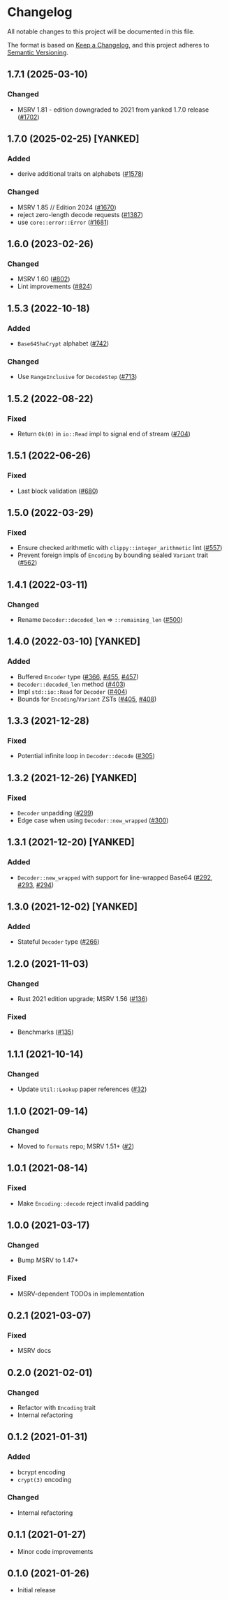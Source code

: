 # Changelog
All notable changes to this project will be documented in this file.

The format is based on [Keep a Changelog](https://keepachangelog.com/en/1.0.0/),
and this project adheres to [Semantic Versioning](https://semver.org/spec/v2.0.0.html).

## 1.7.1 (2025-03-10)
### Changed
- MSRV 1.81 - edition downgraded to 2021 from yanked 1.7.0 release ([#1702])

[#1702]: https://github.com/RustCrypto/formats/pull/1702

## 1.7.0 (2025-02-25) [YANKED]
### Added
- derive additional traits on alphabets ([#1578])

### Changed
- MSRV 1.85 // Edition 2024 ([#1670])
- reject zero-length decode requests ([#1387])
- use `core::error::Error` ([#1681])

[#1387]: https://github.com/RustCrypto/formats/pull/1387
[#1578]: https://github.com/RustCrypto/formats/pull/1578
[#1670]: https://github.com/RustCrypto/formats/pull/1670
[#1681]: https://github.com/RustCrypto/formats/pull/1681

## 1.6.0 (2023-02-26)
### Changed
- MSRV 1.60 ([#802])
- Lint improvements ([#824])

[#802]: https://github.com/RustCrypto/formats/pull/802
[#824]: https://github.com/RustCrypto/formats/pull/824

## 1.5.3 (2022-10-18)
### Added
- `Base64ShaCrypt` alphabet ([#742])

### Changed
- Use `RangeInclusive` for `DecodeStep` ([#713])

[#713]: https://github.com/RustCrypto/formats/pull/713
[#742]: https://github.com/RustCrypto/formats/pull/742

## 1.5.2 (2022-08-22)
### Fixed
- Return `Ok(0)` in `io::Read` impl to signal end of stream ([#704])

[#704]: https://github.com/RustCrypto/formats/pull/704

## 1.5.1 (2022-06-26)
### Fixed
- Last block validation ([#680])

[#680]: https://github.com/RustCrypto/formats/pull/680

## 1.5.0 (2022-03-29)
### Fixed
- Ensure checked arithmetic with `clippy::integer_arithmetic` lint ([#557])
- Prevent foreign impls of `Encoding` by bounding sealed `Variant` trait ([#562])

[#557]: https://github.com/RustCrypto/formats/pull/557
[#562]: https://github.com/RustCrypto/formats/pull/562

## 1.4.1 (2022-03-11)
### Changed
- Rename `Decoder::decoded_len` => `::remaining_len` ([#500])

[#500]: https://github.com/RustCrypto/formats/pull/500

## 1.4.0 (2022-03-10) [YANKED]
### Added
- Buffered `Encoder` type ([#366], [#455], [#457])
- `Decoder::decoded_len` method ([#403])
- Impl `std::io::Read` for `Decoder` ([#404])
- Bounds for `Encoding`/`Variant` ZSTs ([#405], [#408])

[#366]: https://github.com/RustCrypto/formats/pull/366
[#403]: https://github.com/RustCrypto/formats/pull/403
[#404]: https://github.com/RustCrypto/formats/pull/404
[#405]: https://github.com/RustCrypto/formats/pull/405
[#408]: https://github.com/RustCrypto/formats/pull/408
[#455]: https://github.com/RustCrypto/formats/pull/455
[#457]: https://github.com/RustCrypto/formats/pull/457

## 1.3.3 (2021-12-28)
### Fixed
- Potential infinite loop in `Decoder::decode` ([#305])

[#305]: https://github.com/RustCrypto/formats/pull/305

## 1.3.2 (2021-12-26) [YANKED]
### Fixed
- `Decoder` unpadding ([#299])
- Edge case when using `Decoder::new_wrapped` ([#300])

[#299]: https://github.com/RustCrypto/formats/pull/299
[#300]: https://github.com/RustCrypto/formats/pull/300

## 1.3.1 (2021-12-20) [YANKED]
### Added
- `Decoder::new_wrapped` with support for line-wrapped Base64 ([#292], [#293], [#294])

[#292]: https://github.com/RustCrypto/formats/pull/292
[#293]: https://github.com/RustCrypto/formats/pull/292
[#294]: https://github.com/RustCrypto/formats/pull/294

## 1.3.0 (2021-12-02) [YANKED]
### Added
- Stateful `Decoder` type ([#266])

[#266]: https://github.com/RustCrypto/formats/pull/266

## 1.2.0 (2021-11-03)
### Changed
- Rust 2021 edition upgrade; MSRV 1.56 ([#136])

### Fixed
- Benchmarks ([#135])

[#135]: https://github.com/RustCrypto/formats/pull/135
[#136]: https://github.com/RustCrypto/formats/pull/136

## 1.1.1 (2021-10-14)
### Changed
- Update `Util::Lookup` paper references ([#32])

[#32]: https://github.com/RustCrypto/formats/pull/32

## 1.1.0 (2021-09-14)
### Changed
- Moved to `formats` repo; MSRV 1.51+ ([#2])

[#2]: https://github.com/RustCrypto/formats/pull/2

## 1.0.1 (2021-08-14)
### Fixed
- Make `Encoding::decode` reject invalid padding

## 1.0.0 (2021-03-17)
### Changed
- Bump MSRV to 1.47+

### Fixed
- MSRV-dependent TODOs in implementation

## 0.2.1 (2021-03-07)
### Fixed
- MSRV docs

## 0.2.0 (2021-02-01)
### Changed
- Refactor with `Encoding` trait
- Internal refactoring

## 0.1.2 (2021-01-31)
### Added
- bcrypt encoding
- `crypt(3)` encoding

### Changed
- Internal refactoring

## 0.1.1 (2021-01-27)
- Minor code improvements

## 0.1.0 (2021-01-26)
- Initial release
